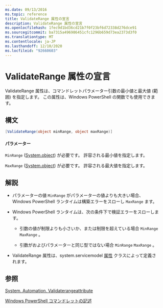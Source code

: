```yaml
---
ms.date: 09/13/2016
ms.topic: reference
title: ValidateRange 属性の宣言
description: ValidateRange 属性の宣言
ms.openlocfilehash: 1fec9d1bd36cd21b7f0f23bf6d72338d276dce91
ms.sourcegitcommit: ba7315a496986451cfc1296b659d73ea2373d3f0
ms.translationtype: MT
ms.contentlocale: ja-JP
ms.lasthandoff: 12/10/2020
ms.locfileid: "92660603"
---
```

# <a name="validaterange-attribute-declaration"></a>ValidateRange 属性の宣言

ValidateRange 属性は、コマンドレットパラメーター引数の最小値と最大値 (範囲) を指定します。 この属性は、Windows PowerShell の関数でも使用できます。

## <a name="syntax"></a>構文

```csharp
[ValidateRange(object minRange, object maxRange)]
```

#### <a name="parameters"></a>パラメーター

`MinRange` ([System.object](/dotnet/api/system.object)) が必要です。 許容される最小値を指定します。

`MaxRange` ([System.object](/dotnet/api/system.object)) が必要です。 許容される最大値を指定します。

## <a name="remarks"></a>解説

- パラメーターの値 `MinRange` がパラメーターの値よりも大きい場合、Windows PowerShell ランタイムは構築エラーをスローし `MaxRange` ます。

- Windows PowerShell ランタイムは、次の条件下で検証エラーをスローします。

  - 引数の値が制限よりも小さいか、または制限を超えている場合 `MinRange` `MaxRange` 。

  - 引数がおよびパラメーターと同じ型ではない場合 `MinRange` `MaxRange` 。

- ValidateRange 属性は、system.servicemodel [属性](/dotnet/api/System.Management.Automation.ValidateRangeAttribute) クラスによって定義されます。

## <a name="see-also"></a>参照

[System. Automation. Validaterangeattribute](/dotnet/api/System.Management.Automation.ValidateRangeAttribute)

[Windows PowerShell コマンドレットの記述](./writing-a-windows-powershell-cmdlet.md)
